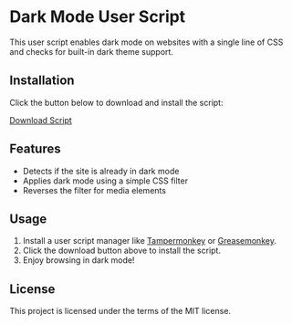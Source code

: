 # Dark Mode User Script

This user script enables dark mode on websites with a single line of CSS and checks for built-in dark theme support.

## Installation

Click the button below to download and install the script:

[Download Script](https://github.com/grisha765/dark-mode-script/blob/main/dark-mode.user.js)

## Features

- Detects if the site is already in dark mode
- Applies dark mode using a simple CSS filter
- Reverses the filter for media elements

## Usage

1. Install a user script manager like [Tampermonkey](https://www.tampermonkey.net/) or [Greasemonkey](https://www.greasespot.net/).
2. Click the download button above to install the script.
3. Enjoy browsing in dark mode!

## License

This project is licensed under the terms of the MIT license.

